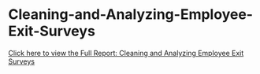 # Cleaning-and-Analyzing-Employee-Exit-Surveys

[Click here to view the Full Report: Cleaning and Analyzing Employee Exit Surveys](https://nbviewer.jupyter.org/github/stephentaul22/Cleaning-and-Analyzing-Employee-Exit-Surveys/blob/main/Cleaning%20and%20Analyzing%20Employee%20Exit%20Surveys%20%7C%20Guided%20Project%206.ipynb)
